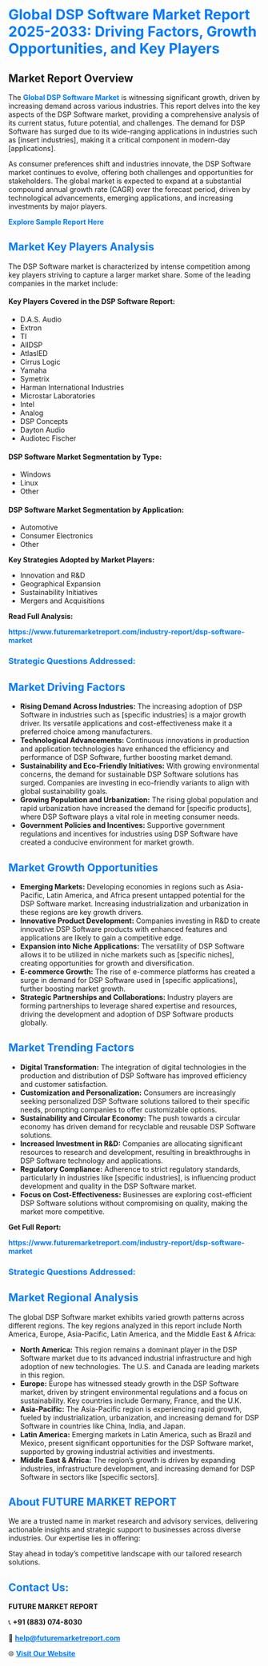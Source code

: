 <h1 style="color: #007BFF;">Global DSP Software Market Report 2025-2033: Driving Factors, Growth Opportunities, and Key Players</h1>

<section id="overview">
<h2>Market Report Overview</h2>
<p>The <a href="https://www.futuremarketreport.com/industry-report/dsp-software-market" style="color: #007BFF; text-decoration: none;"><strong>Global DSP Software Market</strong></a> is witnessing significant growth, driven by increasing demand across various industries. This report delves into the key aspects of the DSP Software market, providing a comprehensive analysis of its current status, future potential, and challenges. The demand for DSP Software has surged due to its wide-ranging applications in industries such as [insert industries], making it a critical component in modern-day [applications].</p>
<p>As consumer preferences shift and industries innovate, the DSP Software market continues to evolve, offering both challenges and opportunities for stakeholders. The global market is expected to expand at a substantial compound annual growth rate (CAGR) over the forecast period, driven by technological advancements, emerging applications, and increasing investments by major players.</p>
</section>

<section id="overview">
<p><a href="https://www.futuremarketreport.com/request-sample/reportId=110238" style="color: #007BFF; text-decoration: none;"><strong>Explore Sample Report Here</strong></a></p>
</section>

<section id="key-players">
<h2 style="color: #007BFF;">Market Key Players Analysis</h2>
<p>The DSP Software market is characterized by intense competition among key players striving to capture a larger market share. Some of the leading companies in the market include:</p>
<h4>Key Players Covered in the DSP Software Report:</h4>
<ul><li>D.A.S. Audio</li><li>Extron</li><li>TI</li><li>AllDSP</li><li>AtlasIED</li><li>Cirrus Logic</li><li>Yamaha</li><li>Symetrix</li><li>Harman International Industries</li><li>Microstar Laboratories</li><li>Intel</li><li>Analog</li><li>DSP Concepts</li><li>Dayton Audio</li><li>Audiotec Fischer</li></ul>
<h4>DSP Software Market Segmentation by Type:</h4>
<ul><li>Windows</li><li>Linux</li><li>Other</li></ul>

<h4>DSP Software Market Segmentation by Application:</h4>
<ul><li>Automotive</li><li>Consumer Electronics</li><li>Other</li></ul>
<p><strong>Key Strategies Adopted by Market Players:</strong></p>
<ul>
<li>Innovation and R&D</li>
<li>Geographical Expansion</li>
<li>Sustainability Initiatives</li>
<li>Mergers and Acquisitions</li>
</ul>
</section>

<section>
<p><strong>Read Full Analysis: </strong></p><a href="https://www.futuremarketreport.com/industry-report/dsp-software-market" style="color: #007BFF; text-decoration: none;"><strong>https://www.futuremarketreport.com/industry-report/dsp-software-market</strong></a>
<h3 style="color: #007BFF;">Strategic Questions Addressed:</h3>
</section>

<section id="driving-factors">
<h2 style="color: #007BFF;">Market Driving Factors</h2>
<ul>
<li><strong>Rising Demand Across Industries:</strong> The increasing adoption of DSP Software in industries such as [specific industries] is a major growth driver. Its versatile applications and cost-effectiveness make it a preferred choice among manufacturers.</li>
<li><strong>Technological Advancements:</strong> Continuous innovations in production and application technologies have enhanced the efficiency and performance of DSP Software, further boosting market demand.</li>
<li><strong>Sustainability and Eco-Friendly Initiatives:</strong> With growing environmental concerns, the demand for sustainable DSP Software solutions has surged. Companies are investing in eco-friendly variants to align with global sustainability goals.</li>
<li><strong>Growing Population and Urbanization:</strong> The rising global population and rapid urbanization have increased the demand for [specific products], where DSP Software plays a vital role in meeting consumer needs.</li>
<li><strong>Government Policies and Incentives:</strong> Supportive government regulations and incentives for industries using DSP Software have created a conducive environment for market growth.</li>
</ul>
</section>

<section id="growth-opportunities">
<h2 style="color: #007BFF;">Market Growth Opportunities</h2>
<ul>
<li><strong>Emerging Markets:</strong> Developing economies in regions such as Asia-Pacific, Latin America, and Africa present untapped potential for the DSP Software market. Increasing industrialization and urbanization in these regions are key growth drivers.</li>
<li><strong>Innovative Product Development:</strong> Companies investing in R&D to create innovative DSP Software products with enhanced features and applications are likely to gain a competitive edge.</li>
<li><strong>Expansion into Niche Applications:</strong> The versatility of DSP Software allows it to be utilized in niche markets such as [specific niches], creating opportunities for growth and diversification.</li>
<li><strong>E-commerce Growth:</strong> The rise of e-commerce platforms has created a surge in demand for DSP Software used in [specific applications], further boosting market growth.</li>
<li><strong>Strategic Partnerships and Collaborations:</strong> Industry players are forming partnerships to leverage shared expertise and resources, driving the development and adoption of DSP Software products globally.</li>
</ul>
</section>

<section id="trending-factors">
<h2 style="color: #007BFF;">Market Trending Factors</h2>
<ul>
<li><strong>Digital Transformation:</strong> The integration of digital technologies in the production and distribution of DSP Software has improved efficiency and customer satisfaction.</li>
<li><strong>Customization and Personalization:</strong> Consumers are increasingly seeking personalized DSP Software solutions tailored to their specific needs, prompting companies to offer customizable options.</li>
<li><strong>Sustainability and Circular Economy:</strong> The push towards a circular economy has driven demand for recyclable and reusable DSP Software solutions.</li>
<li><strong>Increased Investment in R&D:</strong> Companies are allocating significant resources to research and development, resulting in breakthroughs in DSP Software technology and applications.</li>
<li><strong>Regulatory Compliance:</strong> Adherence to strict regulatory standards, particularly in industries like [specific industries], is influencing product development and quality in the DSP Software market.</li>
<li><strong>Focus on Cost-Effectiveness:</strong> Businesses are exploring cost-efficient DSP Software solutions without compromising on quality, making the market more competitive.</li>
</ul>
</section>

<section>
<p><strong>Get Full Report: </strong></p><a href="https://www.futuremarketreport.com/industry-report/dsp-software-market" style="color: #007BFF; text-decoration: none;"><strong>https://www.futuremarketreport.com/industry-report/dsp-software-market</strong></a>
<h3 style="color: #007BFF;">Strategic Questions Addressed:</h3>
</section>


<section id="regional-analysis">
<h2 style="color: #007BFF;">Market Regional Analysis</h2>
<p>The global DSP Software market exhibits varied growth patterns across different regions. The key regions analyzed in this report include North America, Europe, Asia-Pacific, Latin America, and the Middle East & Africa:</p>
<ul>
<li><strong>North America:</strong> This region remains a dominant player in the DSP Software market due to its advanced industrial infrastructure and high adoption of new technologies. The U.S. and Canada are leading markets in this region.</li>
<li><strong>Europe:</strong> Europe has witnessed steady growth in the DSP Software market, driven by stringent environmental regulations and a focus on sustainability. Key countries include Germany, France, and the U.K.</li>
<li><strong>Asia-Pacific:</strong> The Asia-Pacific region is experiencing rapid growth, fueled by industrialization, urbanization, and increasing demand for DSP Software in countries like China, India, and Japan.</li>
<li><strong>Latin America:</strong> Emerging markets in Latin America, such as Brazil and Mexico, present significant opportunities for the DSP Software market, supported by growing industrial activities and investments.</li>
<li><strong>Middle East & Africa:</strong> The region’s growth is driven by expanding industries, infrastructure development, and increasing demand for DSP Software in sectors like [specific sectors].</li>
</ul>
</section>

<footer>
<h2 style="color: #007BFF;">About FUTURE MARKET REPORT</h2>
<p>We are a trusted name in market research and advisory services, delivering actionable insights and strategic support to businesses across diverse industries. Our expertise lies in offering:</p>

<p>Stay ahead in today’s competitive landscape with our tailored research solutions.</p>

<h2 style="color: #007BFF;">Contact Us:</h2>
<p><strong>FUTURE MARKET REPORT</strong></p>
<p>📞 <strong>+91 (883) 074-8030</strong></p>
<p>📧 <strong><a href="mailto:help@futuremarketreport.com" style="color: #007BFF;">help@futuremarketreport.com</a></strong></p>
<p>🌐 <strong><a href="https://www.futuremarketreport.com/" style="color: #007BFF;">Visit Our Website</a></strong></p>
</footer>
